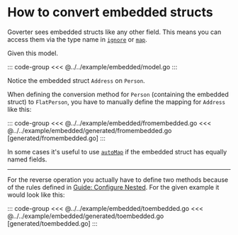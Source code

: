 # How to convert embedded structs

Goverter sees embedded structs like any other field. This means you can access
them via the type name in [`ignore`](../reference/ignore.md) or
[`map`](../reference/map.md).

Given this model.

::: code-group
<<< @../../example/embedded/model.go
:::

Notice the embedded struct `Address` on `Person`.

When defining the conversion method for `Person` (containing the embedded
struct) to `FlatPerson`, you have to manually define the mapping for `Address`
like this:

::: code-group
<<< @../../example/embedded/fromembedded.go
<<< @../../example/embedded/generated/fromembedded.go [generated/fromembedded.go]
:::

In some cases it's useful to use [`autoMap`](../reference/autoMap.md) if the
embedded struct has equally named fields.

---

For the reverse operation you actually have to define two methods because of
the rules defined in [Guide: Configure Nested](./configure-nested.md). For the
given example it would look like this:

::: code-group
<<< @../../example/embedded/toembedded.go
<<< @../../example/embedded/generated/toembedded.go [generated/toembedded.go]
:::

